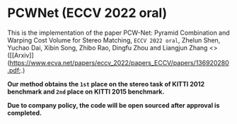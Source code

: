 # PCWNet (ECCV 2022 oral)
This is the implementation of the paper PCW-Net: Pyramid Combination and Warping
Cost Volume for Stereo Matching, `ECCV 2022 oral`, Zhelun Shen, Yuchao Dai, Xibin Song, Zhibo Rao, Dingfu Zhou and Liangjun Zhang 
<> ([\[Arxiv\]]&#40;https://www.ecva.net/papers/eccv_2022/papers_ECCV/papers/136920280.pdf;.)

**Our method obtains the `1st` place on the stereo task of KITTI 2012 benchmark and `2nd` place on KITTI 2015 benchmark.**

[comment]: <> (Camera ready version and supplementary Materials can be found in [\[CVPR official website\]]&#40;https://openaccess.thecvf.com/content/CVPR2021/html/Shen_CFNet_Cascade_and_Fused_Cost_Volume_for_Robust_Stereo_Matching_CVPR_2021_paper.html&#41;)

**Due to company policy, the code will be open sourced after approval is completed.**

[comment]: <> (## Abstract)

[comment]: <> (Recently, the ever-increasing capacity of large-scale annotated datasets has led to profound progress in stereo matching. However, most of these successes are limited to a specific dataset and cannot generalize well to other datasets. The main difficulties lie in the large domain differences and unbalanced disparity distribution across a variety of datasets, which greatly limit the real-world applicability of current deep stereo matching models. In this paper, we propose CFNet, a Cascade and Fused cost volume based network to improve the robustness of the stereo matching network. First, we propose a fused cost volume representation to deal with the large domain difference. By fusing multiple low-resolution dense cost volumes to enlarge the receptive field, we can extract robust structural representations for initial disparity estimation. Second, we propose a cascade cost volume representation to alleviate the unbalanced disparity distribution. Specifically, we employ a variance-based uncertainty estimation to adaptively adjust the next stage disparity search space, in this way driving the network progressively prune out the space of unlikely correspondences. By iteratively narrowing down the disparity search space and improving the cost volume resolution, the disparity estimation is gradually refined in a coarse-tofine manner. When trained on the same training images and evaluated on KITTI, ETH3D, and Middlebury datasets with the fixed model parameters and hyperparameters, our proposed method achieves the state-of-the-art overall performance and obtains the 1st place on the stereo task of Robust Vision Challenge 2020.)

[comment]: <> (# How to use)

[comment]: <> (## Environment)

[comment]: <> (* python 3.74)

[comment]: <> (* Pytorch == 1.1.0)

[comment]: <> (* Numpy == 1.15)

[comment]: <> (## Data Preparation)

[comment]: <> (Download [Scene Flow Datasets]&#40;https://lmb.informatik.uni-freiburg.de/resources/datasets/SceneFlowDatasets.en.html&#41;, [KITTI 2012]&#40;http://www.cvlibs.net/datasets/kitti/eval_stereo_flow.php?benchmark=stereo&#41;, [KITTI 2015]&#40;http://www.cvlibs.net/datasets/kitti/eval_scene_flow.php?benchmark=stereo&#41;, [ETH3D]&#40;https://www.eth3d.net/&#41;, [Middlebury]&#40;https://vision.middlebury.edu/stereo/&#41;)


[comment]: <> (**KITTI2015/2012 SceneFlow**)

[comment]: <> (please place the dataset as described in `"./filenames"`, i.e., `"./filenames/sceneflow_train.txt"`, `"./filenames/sceneflow_test.txt"`, `"./filenames/kitticombine.txt"`)

[comment]: <> (**Middlebury/ETH3D**)

[comment]: <> (Our folder structure is as follows:)

[comment]: <> (```)

[comment]: <> (dataset)

[comment]: <> (├── KITTI2015)

[comment]: <> (├── KITTI2012)

[comment]: <> (├── Middlebury)

[comment]: <> (    │ ├── Adirondack)

[comment]: <> (    │   ├── im0.png)

[comment]: <> (    │   ├── im1.png)

[comment]: <> (    │   └── disp0GT.pfm)

[comment]: <> (├── ETH3D)

[comment]: <> (    │ ├── delivery_area_1l)

[comment]: <> (    │   ├── im0.png)

[comment]: <> (    │   ├── im1.png)

[comment]: <> (    │   └── disp0GT.pfm)

[comment]: <> (```)

[comment]: <> (Note that we use the full-resolution image of Middlebury for training as the additional training images don't have half-resolution version. We will down-sample the input image to half-resolution in the data argumentation. In contrast,  we use the half-resolution image and full-resolution disparity of Middlebury for testing. )

[comment]: <> (## Training)

[comment]: <> (**Scene Flow Datasets Pretraining**)

[comment]: <> (run the script `./scripts/sceneflow.sh` to pre-train on Scene Flow datsets. Please update `DATAPATH` in the bash file as your training data path.)

[comment]: <> (To repeat our pretraining details. You may need to replace the Mish activation function to Relu. Samples is shown in `./models/relu/`.)

[comment]: <> (**Finetuning**)

[comment]: <> (run the script `./scripts/robust.sh` to jointly finetune the pre-train model on four datasets,)

[comment]: <> (i.e., KITTI 2015, KITTI2012, ETH3D, and Middlebury. Please update `DATAPATH` and `--loadckpt` as your training data path and pretrained SceneFlow checkpoint file.)

[comment]: <> (## Evaluation)

[comment]: <> (**Joint Generalization**)

[comment]: <> (run the script `./scripts/eth3d_save.sh"`, `./scripts/mid_save.sh"` and `./scripts/kitti15_save.sh` to save png predictions on the test set of the ETH3D, Middlebury, and KITTI2015 datasets. Note that you may need to update the storage path of save_disp.py, i.e., `fn = os.path.join&#40;"/home3/raozhibo/jack/shenzhelun/cfnet/pre_picture/"`, fn.split&#40;'/'&#41;[-2]&#41;.)

[comment]: <> (**Corss-domain Generalization**)

[comment]: <> (run the script `./scripts/robust_test.sh"` to test the cross-domain generalizaiton of the model &#40;Table.3 of the main paper&#41;. Please update `--loadckpt` as pretrained SceneFlow checkpoint file.)

[comment]: <> (## Pretrained Models)

[comment]: <> ([Pretraining Model]&#40;https://drive.google.com/file/d/1gFNUc4cOCFXbGv6kkjjcPw2cJWmodypv/view?usp=sharing&#41;)

[comment]: <> (You can use this checkpoint to reproduce the result we reported in Table.3 of the main paper)

[comment]: <> ([Finetuneing Moel]&#40;https://drive.google.com/file/d/1H6L-lQjF4yOxq23wxs3HW40B-0mLxUiI/view?usp=sharing&#41;)

[comment]: <> (You can use this checkpoint to reproduce the result we reported in the stereo task of Robust Vision Challenge 2020)

[comment]: <> (## Citation)

[comment]: <> (If you find this code useful in your research, please cite:)

[comment]: <> (```)

[comment]: <> (@InProceedings{Shen_2021_CVPR,)

[comment]: <> (    author    = {Shen, Zhelun and Dai, Yuchao and Rao, Zhibo},)

[comment]: <> (    title     = {CFNet: Cascade and Fused Cost Volume for Robust Stereo Matching},)

[comment]: <> (    booktitle = {Proceedings of the IEEE/CVF Conference on Computer Vision and Pattern Recognition &#40;CVPR&#41;},)

[comment]: <> (    month     = {June},)

[comment]: <> (    year      = {2021},)

[comment]: <> (    pages     = {13906-13915})

[comment]: <> (})

[comment]: <> (```)

[comment]: <> (# Acknowledgements)

[comment]: <> (Thanks to the excellent work GWCNet, Deeppruner, and HSMNet. Our work is inspired by these work and part of codes are migrated from [GWCNet]&#40;https://github.com/xy-guo/GwcNet&#41;, [DeepPruner]&#40;https://github.com/uber-research/DeepPruner/&#41; and [HSMNet]&#40;https://github.com/gengshan-y/high-res-stereo&#41;.)
